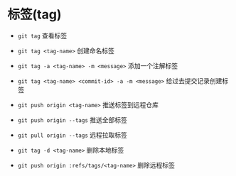 # 标签(tag)

* `git tag` 查看标签

* `git tag <tag-name>` 创建命名标签

* `git tag -a <tag-name> -m <message>` 添加一个注解标签

* `git tag <tag-name> <commit-id> -a -m <message>` 给过去提交记录创建标签

* `git push origin <tag-name>` 推送标签到远程仓库

* `git push origin --tags` 推送全部标签

* `git pull origin --tags` 远程拉取标签

* `git tag -d <tag-name>` 删除本地标签

* `git push origin :refs/tags/<tag-name>` 删除远程标签